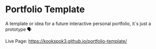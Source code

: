 # Portfolio Template
A template or idea for a future interactive personal portfolio, it´s just a prototype 🗣️

Live Page: https://kookspok3.github.io/portfolio-template/
